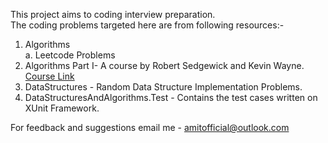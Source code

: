 This project aims to coding interview preparation.<br />
The coding problems targeted here are from following resources:-<br />
  1. Algorithms<br />
    a. Leetcode Problems<br />
  2. Algorithms Part I- A course by  Robert Sedgewick and Kevin Wayne. [Course Link](https://www.coursera.org/learn/algorithms-part1 "Course Link")<br />
  3. DataStructures - Random Data Structure Implementation Problems.<br />
  4. DataStructuresAndAlgorithms.Test - Contains the test cases written on XUnit Framework.<br />
  
For feedback and suggestions email me - amitofficial@outlook.com

